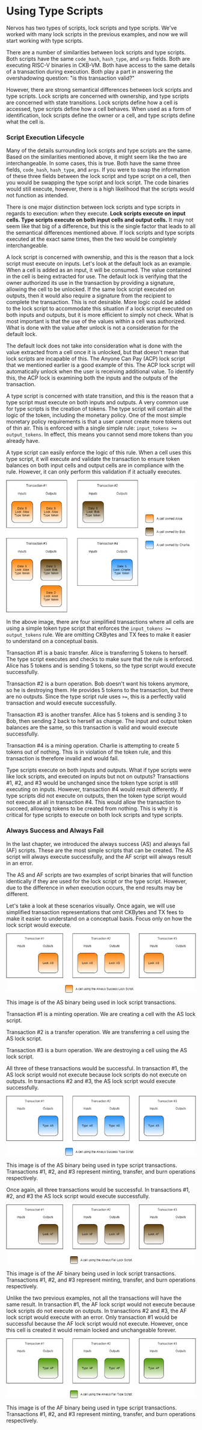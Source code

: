 # Using Type Scripts

Nervos has two types of scripts, lock scripts and type scripts. We've worked with many lock scripts in the previous examples, and now we will start working with type scripts.

There are a number of similarities between lock scripts and type scripts. Both scripts have the same `code_hash`, `hash_type`, and `args` fields. Both are executing RISC-V binaries in CKB-VM. Both have access to the same details of a transaction during execution. Both play a part in answering the overshadowing question: "is this transaction valid?"

However, there are strong semantical differences between lock scripts and type scripts. Lock scripts are concerned with ownership, and type scripts are concerned with state transitions. Lock scripts define how a cell is accessed, type scripts define how a cell behaves. When used as a form of identification, lock scripts define the owner or a cell, and type scripts define what the cell is.

### Script Execution Lifecycle

Many of the details surrounding lock scripts and type scripts are the same. Based on the similarities mentioned above, it might seem like the two are interchangeable. In some cases, this is true. Both have the same three fields, `code_hash`, `hash_type`, and `args`. If you were to swap the information of these three fields between the lock script and type script on a cell, then you would be swapping the type script and lock script. The code binaries would still execute, however, there is a high likelihood that the scripts would not function as intended.

There is one major distinction between lock scripts and type scripts in regards to execution: _when_ they execute. **Lock scripts execute on input cells. Type scripts execute on both input cells and output cells.** It may not seem like that big of a difference, but this is the single factor that leads to all the semantical differences mentioned above. If lock scripts and type scripts executed at the exact same times, then the two would be completely interchangeable.

A lock script is concerned with ownership, and this is the reason that a lock script must execute on inputs. Let's look at the default lock as an example. When a cell is added as an input, it will be consumed. The value contained in the cell is being extracted for use. The default lock is verifying that the owner authorized its use in the transaction by providing a signature, allowing the cell to be unlocked. If the same lock script executed on outputs, then it would also require a signature from the recipient to complete the transaction. This is not desirable. More logic could be added to the lock script to accommodate this situation if a lock script executed on both inputs and outputs, but it is more efficient to simply not check. What is most important is that the use of the values within a cell was authorized. What is done with the value after unlock is not a consideration for the default lock.

The default lock does not take into consideration what is done with the value extracted from a cell once it is unlocked, but that doesn't mean that lock scripts are incapable of this. The Anyone Can Pay \(ACP\) lock script that we mentioned earlier is a good example of this. The ACP lock script will automatically unlock when the user is receiving additional value. To identify this, the ACP lock is examining both the inputs and the outputs of the transaction.

A type script is concerned with state transition, and this is the reason that a type script must execute on both inputs and outputs. A very common use for type scripts is the creation of tokens. The type script will contain all the logic of the token, including the monetary policy. One of the most simple monetary policy requirements is that a user cannot create more tokens out of thin air. This is enforced with a single simple rule: `input_tokens >= output_tokens`. In effect, this means you cannot send more tokens than you already have.

A type script can easily enforce the logic of this rule. When a cell uses this type script, it will execute and validate the transaction to ensure token balances on both input cells and output cells are in compliance with the rule. However, it can only perform this validation if it actually executes.

![](../.gitbook/assets/transaction-compare%20%281%29.png)

In the above image, there are four simplified transactions where all cells are using a simple token type script that enforces the `input_tokens >= output_tokens` rule. We are omitting CKBytes and TX fees to make it easier to understand on a conceptual basis.

Transaction \#1 is a basic transfer. Alice is transferring 5 tokens to herself. The type script executes and checks to make sure that the rule is enforced. Alice has 5 tokens and is sending 5 tokens, so the type script would execute successfully.

Transaction \#2 is a burn operation. Bob doesn't want his tokens anymore, so he is destroying them. He provides 5 tokens to the transaction, but there are no outputs. Since the type script rule uses `>=`, this is a perfectly valid transaction and would execute successfully.

Transaction \#3 is another transfer. Alice has 5 tokens and is sending 3 to Bob, then sending 2 back to herself as change. The input and output token balances are the same, so this transaction is valid and would execute successfully.

Transaction \#4 is a mining operation. Charlie is attempting to create 5 tokens out of nothing. This is in violation of the token rule, and this transaction is therefore invalid and would fail.

Type scripts execute on both inputs and outputs. What if type scripts were like lock scripts, and executed on inputs but not on outputs? Transactions \#1, \#2, and \#3 would be unchanged since the token type script is still executing on inputs. However, transaction \#4 would result differently. If type scripts did not execute on outputs, then the token type script would not execute at all in transaction \#4. This would allow the transaction to succeed, allowing tokens to be created from nothing. This is why it is critical for type scripts to execute on both lock scripts and type scripts.

### Always Success and Always Fail

In the last chapter, we introduced the always success \(AS\) and always fail \(AF\) scripts. These are the most simple scripts that can be created. The AS script will always execute successfully, and the AF script will always result in an error.

The AS and AF scripts are two examples of script binaries that will function identically if they are used for the lock script or the type script. However, due to the difference in _when_ execution occurs, the end results may be different.

Let's take a look at these scenarios visually. Once again, we will use simplified transaction representations that omit CKBytes and TX fees to make it easier to understand on a conceptual basis. Focus only on how the lock script would execute.

![](../.gitbook/assets/always-success-lock-script.png)

This image is of the AS binary being used in lock script transactions.

Transaction \#1 is a minting operation. We are creating a cell with the AS lock script.

Transaction \#2 is a transfer operation. We are transferring a cell using the AS lock script.

Transaction \#3 is a burn operation. We are destroying a cell using the AS lock script.

All three of these transactions would be successful. In transaction \#1, the AS lock script would not execute because lock scripts do not execute on outputs. In transactions \#2 and \#3, the AS lock script would execute successfully.

![](../.gitbook/assets/always-success-type-script.png)

This image is of the AS binary being used in type script transactions. Transactions \#1, \#2, and \#3 represent minting, transfer, and burn operations respectively.

Once again, all three transactions would be successful. In transactions \#1, \#2, and \#3 the AS lock script would execute successfully.

![](../.gitbook/assets/always-fail-lock-script.png)

This image is of the AF binary being used in lock script transactions. Transactions \#1, \#2, and \#3 represent minting, transfer, and burn operations respectively.

Unlike the two previous examples, not all the transactions will have the same result. In transaction \#1, the AF lock script would not execute because lock scripts do not execute on outputs. In transactions \#2 and \#3, the AF lock script would execute with an error. Only transaction \#1 would be successful because the AF lock script would not execute. However, once this cell is created it would remain locked and unchangeable forever.

![](../.gitbook/assets/always-fail-type-script.png)

This image is of the AF binary being used in type script transactions. Transactions \#1, \#2, and \#3 represent minting, transfer, and burn operations respectively.

